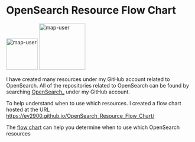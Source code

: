 # OpenSearch Resource Flow Chart

 <img width="85" alt="map-user" src="https://img.shields.io/badge/views-555-green"> <img width="125" alt="map-user" src="https://img.shields.io/badge/unique visits-195-green">

I have created many resources under my GitHub account related to OpenSearch. All of the repositories related to OpenSearch can be found by searching [OpenSearch_](https://github.com/ev2900?tab=repositories&q=OpenSearch_&type=&language=&sort=) under my GitHub account.

To help understand when to use which resources. I created a flow chart hosted at the URL https://ev2900.github.io/OpenSearch_Resource_Flow_Chart/

The [flow chart](https://ev2900.github.io/OpenSearch_Resource_Flow_Chart/) can help you determine when to use which OpenSearch resources
